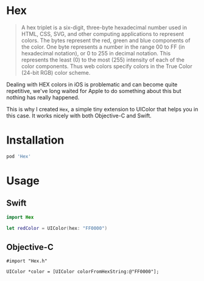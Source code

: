 # Hex

>A hex triplet is a six-digit, three-byte hexadecimal number used in HTML, CSS, SVG, and other computing applications to represent colors. The bytes represent the red, green and blue components of the color. One byte represents a number in the range 00 to FF (in hexadecimal notation), or 0 to 255 in decimal notation. This represents the least (0) to the most (255) intensity of each of the color components. Thus web colors specify colors in the True Color (24-bit RGB) color scheme.

Dealing with HEX colors in iOS is problematic and can become quite repetitive, we've long waited for Apple to do something about this but nothing has really happened.

This is why I created `Hex`, a simple tiny extension to UIColor that helps you in this case. It works nicely with both Objective-C and Swift.

# Installation

```ruby
pod 'Hex'
```

# Usage

## Swift
``` swift
import Hex

let redColor = UIColor(hex: "FF0000")
```

## Objective-C

```objc
#import "Hex.h"

UIColor *color = [UIColor colorFromHexString:@"FF0000"];
```

